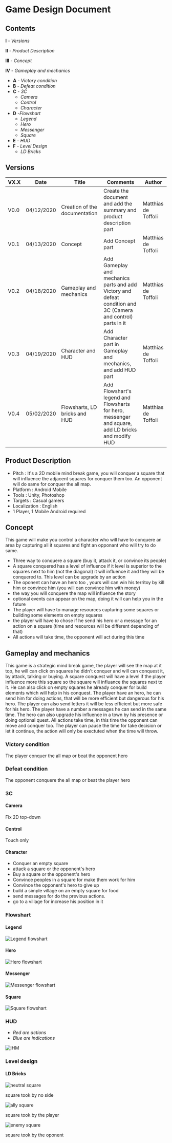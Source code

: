 # Game Design Document

## Contents
**I** *- Versions*

**II** *- Product Description*

**III** *- Concept*

**IV** *- Gameplay and mechanics*
* **A** *- Victory condition*
* **B** *- Defeat condition*
* **C** *- 3C*
	* *Camera*
	* *Control*
	* *Character*
* **D** *-Flowshart*
	* *Legend*
	* *Hero*
	* *Messenger*
	* *Square*
* **E** *- HUD*
* **F** *- Level Design*
	* *LD Bricks*
	
	
## Versions
| VX.X | Date       | Title							| Comments																										| Author              |
| ---- | ---------- | ----------------------------- | ------------------------------------------------------------------------------------------------------------	| ------------------- |
| V0.0 | 04/12/2020 | Creation of the documentation	| Create the document and add the summary and product description part											| Matthias de Toffoli |
| V0.1 | 04/13/2020 | Concept						| Add Concept part																								| Matthias de Toffoli |
| V0.2 | 04/18/2020 | Gameplay and mechanics		| Add Gameplay and mechanics parts and add Victory and defeat condition and 3C (Camera and control) parts in it	| Matthias de Toffoli |
| V0.3 | 04/19/2020 | Character and HUD				| Add Character part in Gameplay and mechanics, and add HUD part											   	| Matthias de Toffoli |
| V0.4 | 05/02/2020 | Flowsharts, LD bricks and HUD	| Add Flowshart's legend and Flowsharts for hero, messenger and square, add LD bricks and modify HUD			| Matthias de Toffoli |

## Product Description
* Pitch : It's a 2D mobile mind break game, you will conquer a square that will influence the adjacent squares for conquer them too. An opponent will do same for conquer the all map.
* Platform : Android Mobile
* Tools : Unity, Photoshop
* Targets : Casual gamers
* Localization : English
* 1 Player, 1 Mobile Android required

## Concept
This game will make you control a character who will have to conquere an area by capturing all it squares and fight an opponant who will try to do same.
* Three way to conquere a square (buy it, attack it, or convince its people)
* A square conquered has a level of influence if it level is superior to the squares next to him (not the diagonal) it will influence it and they will be conquered to. This level can be upgrade by an action
* The oponent can have an hero too , yours will can win his territoy by kill him or convince him (you will can convince him with money)
* the way you will conquere the map will influence the story
* optional events can appear on the map, doing it will can help you in the future
* The player will have to manage resources capturing some squares or building some elements on empty squares
* the player will have to chose if he send his hero or a message for an action on a square (time and resources will be different depending of that)
* All actions will take time, the opponent will act during this time
## Gameplay and mechanics
This game is a strategic mind break game, the player will see the map at it top, he will can click on squares he didn't conquer and will can conquest it, by attack, talking or buying. A square conquest will have a level if the player influence more this square so the square will influance the squares next to it.
He can also click on empty squares he already conquer for build elements which will help in his conquest.
The player have an hero, he can send him for doing actions, that will be more efficient but dangerous for his hero. 
The player can also send letters it will be less efficient but more safe for his hero. The player have a number a messages he can send in the same time. 
The hero can also upgrade his influence in a town by his presence or doing optional quest.
All actions take time, in this time the opponent can move and conquer too. The player can pause the time for take decision or let it continue, the action will only be exectuted when the time will throw.
### Victory condition
The player conquer the all map or beat the opponent hero
### Defeat condition
The opponent conquere the all map or beat the player hero
### 3C
#### Camera
Fix 2D top-down
#### Control
Touch only
#### Character
* Conquer an empty square
* attack a square or the opponent's hero
* Buy a square or the opponent's hero
* Convince peoples in a square for make them work for him
* Convince the opponent's hero to give up
* build a simple village on an empty square for food
* send messages for do the previous actions.
* go to a village for increase his position in it
### Flowshart
#### Legend
![Legend flowshart](./pictures/GDD/Flowshart_legend.png "Legend flowshart")
#### Hero
![Hero flowshart](./pictures/GDD/Hero_flowshart.png "Hero flowshart")
#### Messenger
![Messenger flowshart](./pictures/GDD/Messenger_flowshart.png "Messenger flowshart")
#### Square
![Square flowshart](./pictures/GDD/Square_flowshart.png "Square flowshart")
### HUD
* *Red are actions*
* *Blue are indications*

![IHM](./pictures/GDD/IHM.png "IHM")
### Level design
#### LD Bricks
![neutral square](./pictures/GDD/neutral_square.png "neutral square")

square took by no side

![ally square](./pictures/GDD/ally_square.png "ally square")

square took by the player

![enemy square](./pictures/GDD/enemy_square.png "enemy square")

square took by the oponent